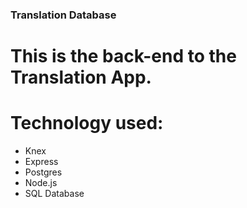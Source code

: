 ### Translation Database

# This is the back-end to the Translation App. 

# Technology used:
  - Knex
  - Express
  - Postgres
  - Node.js
  - SQL Database